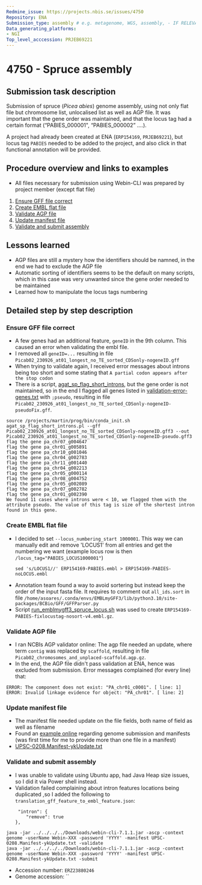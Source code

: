 ```yaml
---
Redmine_issue: https://projects.nbis.se/issues/4750
Repository: ENA
Submission_type: assembly # e.g. metagenome, WGS, assembly, - IF RELEVANT
Data_generating_platforms:
- NGI
Top_level_acccession: PRJEB69221
---
```


# 4750 - Spruce assembly

## Submission task description
Submission of spruce (*Picea abies*) genome assembly, using not only flat file but chromosome list, unlocalised list as well as AGP file. It was important that the gene order was maintained, and that the locus tag had a certain format (“PABIES_000001", “PABIES_000002” ....).

A project had already been created at ENA (`ERP154169`, `PRJEB69221`), but locus tag `PABIES` needed to be added to the project, and also click in that functional annotation will be provided.

## Procedure overview and links to examples

* All files necessary for submission using Webin-CLI was prepared by project member (except flat file)

1. [Ensure GFF file correct](#ensure-gff-file-correct)
1. [Create EMBL flat file](#create-embl-flat-file)
1. [Validate AGP file](#validate-agp-file)
1. [Update manifest file](#update-manifest-file)
1. [Validate and submit assembly](#validate-and-submit-assembly)

## Lessons learned
* AGP files are still a mystery how the identifiers should be namned, in the end we had to exclude the AGP file
* Automatic sorting of identifiers seems to be the default on many scripts, which in this case was very unwanted since the gene order needed to be maintained
* Learned how to manipulate the locus tags numbering

## Detailed step by step description

### Ensure GFF file correct
* A few genes had an additional feature, `geneID` in the 9th column. This caused an error when validating the embl file.
* I removed all `geneID=...` resulting in file `Picab02_230926_at01_longest_no_TE_sorted_CDSonly-nogeneID.gff`
* When trying to validate again, I received error messages about introns being too short and some stating that `A partial codon appears after the stop codon`
* There is a script, [agat_sp_flag_short_introns](https://agat.readthedocs.io/en/latest/tools/agat_sp_flag_short_introns.html), but the gene order is not maintained, so in the end I flagged all genes listed in [validation-error-genes.txt](./data/validation-error-genes.txt) with `;pseudo`, resulting in file `Picab02_230926_at01_longest_no_TE_sorted_CDSonly-nogeneID-pseudoFix.gff`.
```
source /projects/martin/prog/bin/conda_init.sh
agat_sp_flag_short_introns.pl --gff Picab02_230926_at01_longest_no_TE_sorted_CDSonly-nogeneID.gff3 --out Picab02_230926_at01_longest_no_TE_sorted_CDSonly-nogeneID-pseudo.gff3
flag the gene pa_chr07_g004647
flag the gene pa_chr01_g005891
flag the gene pa_chr10_g001046
flag the gene pa_chr04_g002783
flag the gene pa_chr11_g001440
flag the gene pa_chr04_g002213
flag the gene pa_chr05_g000114
flag the gene pa_chr08_g004752
flag the gene pa_chr05_g002089
flag the gene pa_chr07_g002782
flag the gene pa_chr01_g002390
We found 11 cases where introns were < 10, we flagged them with the attribute pseudo. The value of this tag is size of the shortest intron found in this gene.
```

### Create EMBL flat file
* I decided to set `--locus_numbering_start 1000001`. This way we can manually edit and remove 'LOCUS1' from all entries and get the numbering we want (example locus row is then `/locus_tag="PABIES_LOCUS1000001"`)
    ```
    sed 's/LOCUS1//' ERP154169-PABIES.embl > ERP154169-PABIES-noLOCUS.embl
    ```
* Annotation team found a way to avoid sortering but instead keep the order of the input fasta file. It requires to comment out `all_ids.sort` in file `/home/asoares/.conda/envs/EMBLmyGFF3/lib/python3.10/site-packages/BCBio/GFF/GFFParser.py`
* Script [run_emblmygff3_spruce_locus.sh](./scripts/run_emblmygff3_spruce_locus.sh) was used to create `ERP154169-PABIES-fixlocustag-nosort-v4.embl.gz`.

### Validate AGP file
* I ran NCBIs AGP validator online: The agp file needed an update, where term `contig` was replaced by `scaffold`, resulting in file `Picab02_chromosomes_and_unplaced-scaffold.agp.gz`.
* In the end, the AGP file didn't pass validation at ENA, hence was excluded from submission. Error messages complained (for every line) that:
```
ERROR: The component does not exist: "PA_chr01_c0001". [ line: 1]
ERROR: Invalid linkage evidence for object: "PA_chr01". [ line: 2]
``` 

### Update manifest file
* The manifest file needed update on the file fields, both name of field as well as filename
* Found an [example online](https://bioinformaticsworkbook.org/dataWrangling/ena-genome-submission.html#gsc.tab=0) regarding genome submission and manifests (was first time for me to provide more than one file in a manifest)
* [UPSC-0208.Manifest-ykUpdate.txt](./data/UPSC-0208.Manifest-ykUpdate.txt)

### Validate and submit assembly
* I was unable to validate using Ubuntu app, had Java Heap size issues, so I did it via Power shell instead.
* Validation failed complaining about intron features locations being duplicated ,so I added the following to `translation_gff_feature_to_embl_feature.json`:
    ```
     "intron": {
        "remove": true
    },
    ```

```
java -jar ../../../../Downloads/webin-cli-7.1.1.jar -ascp -context genome -userName Webin-XXX -password 'YYYY' -manifest UPSC-0208.Manifest-ykUpdate.txt -validate
java -jar ../../../../Downloads/webin-cli-7.1.1.jar -ascp -context genome -userName Webin-XXX -password 'YYYY' -manifest UPSC-0208.Manifest-ykUpdate.txt -submit
```
* Accession number: `ERZ23880246`
* Genome accession: ``
